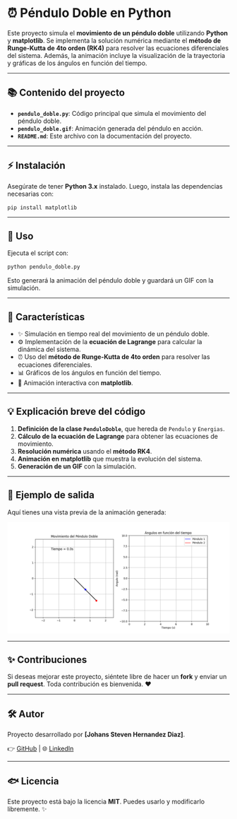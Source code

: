 # ⏰ Péndulo Doble en Python

Este proyecto simula el **movimiento de un péndulo doble** utilizando **Python** y **matplotlib**. Se implementa la solución numérica mediante el **método de Runge-Kutta de 4to orden (RK4)** para resolver las ecuaciones diferenciales del sistema. Además, la animación incluye la visualización de la trayectoria y gráficas de los ángulos en función del tiempo.

---

## 📚 Contenido del proyecto

- **`pendulo_doble.py`**: Código principal que simula el movimiento del péndulo doble.
- **`pendulo_doble.gif`**: Animación generada del péndulo en acción.
- **`README.md`**: Este archivo con la documentación del proyecto.

---

## ⚡ Instalación

Asegúrate de tener **Python 3.x** instalado. Luego, instala las dependencias necesarias con:

```bash
pip install matplotlib
```

---

## 🔄 Uso

Ejecuta el script con:

```bash
python pendulo_doble.py
```

Esto generará la animación del péndulo doble y guardará un GIF con la simulación.

---

## 🌈 Características

- ✨ Simulación en tiempo real del movimiento de un péndulo doble.
- ⚙ Implementación de la **ecuación de Lagrange** para calcular la dinámica del sistema.
- ⏰ Uso del **método de Runge-Kutta de 4to orden** para resolver las ecuaciones diferenciales.
- 📊 Gráficos de los ángulos en función del tiempo.
- 🎨 Animación interactiva con **matplotlib**.

---

## 💡 Explicación breve del código

1. **Definición de la clase `PenduloDoble`**, que hereda de `Pendulo` y `Energias`.
2. **Cálculo de la ecuación de Lagrange** para obtener las ecuaciones de movimiento.
3. **Resolución numérica** usando el **método RK4**.
4. **Animación en matplotlib** que muestra la evolución del sistema.
5. **Generación de un GIF** con la simulación.

---

## 🌟 Ejemplo de salida

Aquí tienes una vista previa de la animación generada:

![Péndulo Doble](pendulo_doble.gif)

---

## ✨ Contribuciones

Si deseas mejorar este proyecto, siéntete libre de hacer un **fork** y enviar un **pull request**. Toda contribución es bienvenida. ❤️

---

## 🛠️ Autor

Proyecto desarrollado por **[Johans Steven Hernandez Diaz]**.

👉 [GitHub](https://github.com/TU_USUARIO)  |  🌐 [LinkedIn](https://linkedin.com/in/TU_USUARIO)

---

## 🐟 Licencia

Este proyecto está bajo la licencia **MIT**. Puedes usarlo y modificarlo libremente. ✨



